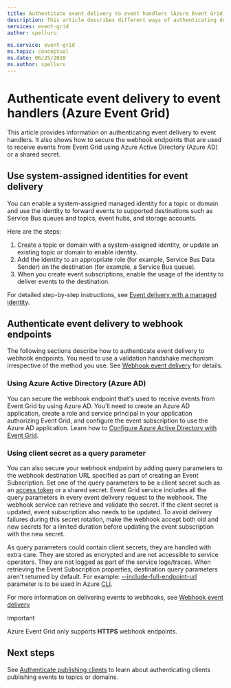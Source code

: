 ```yaml
---
title: Authenticate event delivery to event handlers (Azure Event Grid)
description: This article describes different ways of authenticating delivery to event handlers in Azure Event Grid. 
services: event-grid
author: spelluru

ms.service: event-grid
ms.topic: conceptual
ms.date: 06/25/2020
ms.author: spelluru
---
```


# Authenticate event delivery to event handlers (Azure Event Grid)
This article provides information on authenticating event delivery to event handlers. It also shows how to secure the webhook endpoints that are used to receive events from Event Grid using Azure Active Directory (Azure AD) or a shared secret.

## Use system-assigned identities for event delivery
You can enable a system-assigned managed identity for a topic or domain and use the identity to forward events to supported destinations such as Service Bus queues and topics, event hubs, and storage accounts.

Here are the steps: 

1. Create a topic or domain with a system-assigned identity, or update an existing topic or domain to enable identity. 
1. Add the identity to an appropriate role (for example, Service Bus Data Sender) on the destination (for example, a Service Bus queue).
1. When you create event subscriptions, enable the usage of the identity to deliver events to the destination. 

For detailed step-by-step instructions, see [Event delivery with a managed identity](managed-service-identity.md).


## Authenticate event delivery to webhook endpoints
The following sections describe how to authenticate event delivery to webhook endpoints. You need to use a validation handshake mechanism irrespective of the method you use. See [Webhook event delivery](webhook-event-delivery.md) for details. 


### Using Azure Active Directory (Azure AD)
You can secure the webhook endpoint that's used to receive events from Event Grid by using Azure AD. You'll need to create an Azure AD application, create a role and service principal in your application authorizing Event Grid, and configure the event subscription to use the Azure AD application. Learn how to [Configure Azure Active Directory with Event Grid](secure-webhook-delivery.md).

### Using client secret as a query parameter
You can also secure your webhook endpoint by adding query parameters to the webhook destination URL specified as part of creating an Event Subscription. Set one of the query parameters to be a client secret such as an [access token](https://en.wikipedia.org/wiki/Access_token) or a shared secret. Event Grid service includes all the query parameters in every event delivery request to the webhook. The webhook service can retrieve and validate the secret. If the client secret is updated, event subscription also needs to be updated. To avoid delivery failures during this secret rotation, make the webhook accept both old and new secrets for a limited duration before updating the event subscription with the new secret. 

As query parameters could contain client secrets, they are handled with extra care. They are stored as encrypted and are not accessible to service operators. They are not logged as part of the service logs/traces. When retrieving the Event Subscription properties, destination query parameters aren't returned by default. For example: [--include-full-endpoint-url](https://docs.microsoft.com/cli/azure/eventgrid/event-subscription?view=azure-cli-latest#az-eventgrid-event-subscription-show) parameter is to be used in Azure [CLI](https://docs.microsoft.com/cli/azure?view=azure-cli-latest).

For more information on delivering events to webhooks, see [Webhook event delivery](webhook-event-delivery.md)

> [!IMPORTANT]
Azure Event Grid only supports **HTTPS** webhook endpoints. 


## Next steps
See [Authenticate publishing clients](security-authenticate-publishing-clients.md) to learn about authenticating clients publishing events to topics or domains. 
